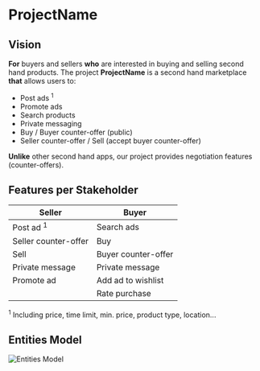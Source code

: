 # ProjectName

## Vision

**For** buyers and sellers **who** are interested in buying and selling second hand products.
The project **ProjectName** is a second hand marketplace **that** allows users to:

* Post ads <sup>1</sup>
* Promote ads
* Search products
* Private messaging
* Buy / Buyer counter-offer (public)
* Seller counter-offer / Sell (accept buyer counter-offer)

**Unlike** other second hand apps, our project provides negotiation features (counter-offers).

## Features per Stakeholder

| Seller                  | Buyer                  |
| ------------------------| -----------------------|
| Post ad <sup>1</sup>    | Search ads             |
| Seller counter-offer    | Buy                    |
| Sell                    | Buyer counter-offer    |
| Private message         | Private message        |
| Promote ad              | Add ad to wishlist     |
|                         | Rate purchase          |

<sup>1</sup> Including price, time limit, min. price, product type, location...

## Entities Model

![Entities Model](docs/entities.png)